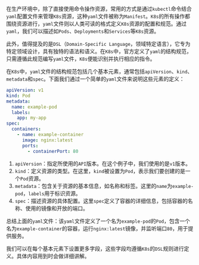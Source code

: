 在生产环境中，除了直接使用命令操作资源，常用的方式是通过`kubectl`命令结合`yaml`配置文件来管理`K8s`资源，这种`yaml`文件被称为`Manifest`。`K8s`的所有操作都围绕资源进行，`yaml`文件则以人类可读的格式定义`K8s`资源的配置和规范。通过`yaml`，我们可以描述如`Pods`、`Deployments`和`Services`等`K8s`资源。

此外，值得提及的是`DSL`（`Domain-Specific Language`，领域特定语言），它专为特定领域设计，具有独特的语法和语义。在`K8s`中，官方定义了`yaml`的结构规范，只需遵循此规范编写`yaml`文件，`K8s`便能识别并执行相应的指令。

在`K8s`中，`yaml`文件的结构规范包括几个基本元素，通常包括`apiVersion`、`kind`、`metadata`和`spec`。下面我们通过一个简单的`yaml`文件来说明这些元素的定义：

```yaml
apiVersion: v1
kind: Pod
metadata:
  name: example-pod
  labels:
    app: my-app
spec:
  containers:
    - name: example-container
      image: nginx:latest
      ports:
        - containerPort: 80
```

1. `apiVersion`：指定所使用的`API`版本。在这个例子中，我们使用的是`v1`版本。
2. `kind`：定义资源的类型。在这里，`kind`被设置为`Pod`，表示我们要创建的是一个`Pod`资源。
3. `metadata`：包含关于资源的基本信息，如名称和标签。这里的`name`为`example-pod`，`labels`用于标识资源。
4. `spec`：描述资源的具体配置。这里`spec`定义了容器的详细信息，包括容器的名称、使用的镜像和开放的端口。

总结上面的`yaml`文件：该`yaml`文件定义了一个名为`example-pod`的`Pod`，包含一个名为`example-container`的容器，运行`nginx:latest`镜像，并监听端口`80`，用于提供服务。

我们可以在每个基本元素下设置更多字段，这些字段均遵循`K8s`的`DSL`规则进行定义。具体内容用到时会做详细讲解。